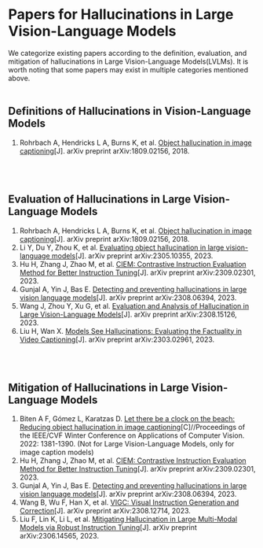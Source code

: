 # Papers for Hallucinations in Large Vision-Language Models
We categorize existing papers according to the definition, evaluation, and mitigation of hallucinations in Large Vision-Language Models(LVLMs). It is worth noting that some papers may exist in multiple categories mentioned above.
<br></br>

## Definitions of Hallucinations in Vision-Language Models
1. Rohrbach A, Hendricks L A, Burns K, et al. [Object hallucination in image captioning](https://arxiv.org/abs/1809.02156)[J]. arXiv preprint arXiv:1809.02156, 2018.

<br></br>

## Evaluation of Hallucinations in Large Vision-Language Models
1. Rohrbach A, Hendricks L A, Burns K, et al. [Object hallucination in image captioning](https://arxiv.org/abs/1809.02156)[J]. arXiv preprint arXiv:1809.02156, 2018.
2. Li Y, Du Y, Zhou K, et al. [Evaluating object hallucination in large vision-language models](https://arxiv.org/abs/2305.10355)[J]. arXiv preprint arXiv:2305.10355, 2023.
3. Hu H, Zhang J, Zhao M, et al. [CIEM: Contrastive Instruction Evaluation Method for Better Instruction Tuning](https://arxiv.org/abs/2309.02301)[J]. arXiv preprint arXiv:2309.02301, 2023.
4. Gunjal A, Yin J, Bas E. [Detecting and preventing hallucinations in large vision language models](https://arxiv.org/abs/2308.06394)[J]. arXiv preprint arXiv:2308.06394, 2023.
5. Wang J, Zhou Y, Xu G, et al. [Evaluation and Analysis of Hallucination in Large Vision-Language Models](https://arxiv.org/abs/2308.15126)[J]. arXiv preprint arXiv:2308.15126, 2023.
6. Liu H, Wan X. [Models See Hallucinations: Evaluating the Factuality in Video Captioning](https://arxiv.org/abs/2303.02961)[J]. arXiv preprint arXiv:2303.02961, 2023.

<br></br>

## Mitigation of Hallucinations in Large Vision-Language Models
1. Biten A F, Gómez L, Karatzas D. [Let there be a clock on the beach: Reducing object hallucination in image captioning](http://openaccess.thecvf.com/content/WACV2022/html/Biten_Let_There_Be_a_Clock_on_the_Beach_Reducing_Object_WACV_2022_paper.html)[C]//Proceedings of the IEEE/CVF Winter Conference on Applications of Computer Vision. 2022: 1381-1390. (Not for Large Vision-Language Models, only for image caption models)
2. Hu H, Zhang J, Zhao M, et al. [CIEM: Contrastive Instruction Evaluation Method for Better Instruction Tuning](https://arxiv.org/abs/2309.02301)[J]. arXiv preprint arXiv:2309.02301, 2023.
3. Gunjal A, Yin J, Bas E. [Detecting and preventing hallucinations in large vision language models](https://arxiv.org/abs/2308.06394)[J]. arXiv preprint arXiv:2308.06394, 2023.
4. Wang B, Wu F, Han X, et al. [VIGC: Visual Instruction Generation and Correction](https://arxiv.org/abs/2308.12714)[J]. arXiv preprint arXiv:2308.12714, 2023.
5. Liu F, Lin K, Li L, et al. [Mitigating Hallucination in Large Multi-Modal Models via Robust Instruction Tuning](https://arxiv.org/abs/2306.14565)[J]. arXiv preprint arXiv:2306.14565, 2023.

